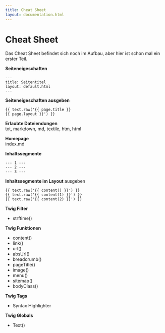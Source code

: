 ```yaml
---
title: Cheat Sheet
layout: documentation.html
---
```


# Cheat Sheet

Das Cheat Sheet befindet sich noch im Aufbau, aber hier ist schon mal ein erster
Teil.

**Seiteneigeschaften**

    ---
    title: Seitentitel
    layout: default.html
    ---

**Seiteneigeschaften ausgeben**

    {{ text.raw('{{ page.title }}
    {{ page.layout }}') }}

**Erlaubte Dateiendungen**<br>
txt, markdown, md, textile, htm, html

**Homepage**<br>
index.md

**Inhaltssegmente**

    --- 1 ---
    --- 2 ---
    --- 3 ---

**Inhaltssegmente im Layout** ausgeben

    {{ text.raw('{{ content() }}') }}
    {{ text.raw('{{ content(1) }}') }}
    {{ text.raw('{{ content(2) }}') }}

**Twig Filter**

- strftime()

**Twig Funktionen**

- content()
- link()
- url()
- absUrl()
- breadcrumb()
- pageTitle()
- image()
- menu()
- sitemap()
- bodyClass()

**Twig Tags**

- Syntax Highlighter

**Twig Globals**

- Text()